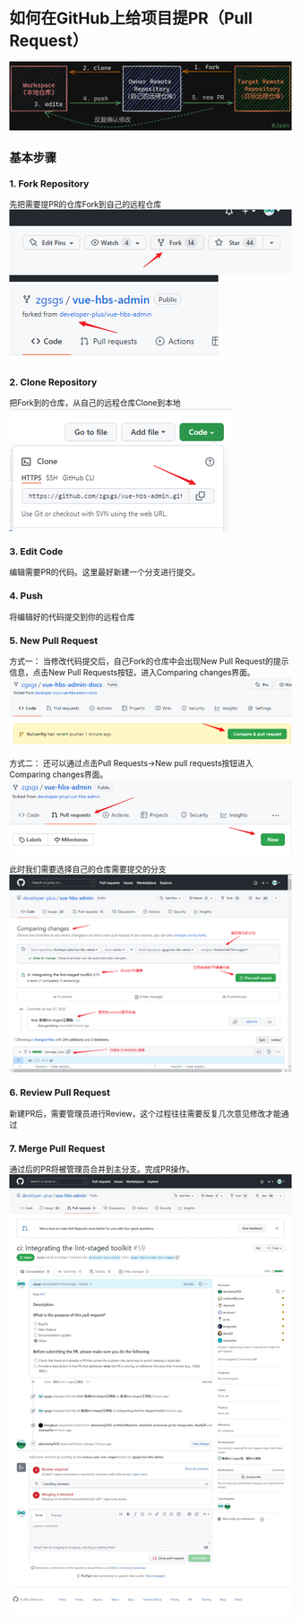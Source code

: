 # 如何在GitHub上给项目提PR（Pull Request）

![new Pull Request Path](../public/new-pr/1.png)
## 基本步骤

### 1. Fork Repository

先把需要提PR的仓库Fork到自己的远程仓库
![fork repository](../public/new-pr/2.png)
![fork repository](../public/new-pr/3.png)

### 2. Clone Repository

把Fork到的仓库，从自己的远程仓库Clone到本地
![clone repository](../public/new-pr/4.png)

### 3. Edit Code

编辑需要PR的代码。这里最好新建一个分支进行提交。

### 4. Push

将编辑好的代码提交到你的远程仓库

### 5. New Pull Request

方式一：
当修改代码提交后，自己Fork的仓库中会出现New Pull Request的提示信息，点击New Pull Requests按钮，进入Comparing changes界面。
![new pull request](../public/new-pr/5.png)

方式二：
还可以通过点击Pull Requests->New pull requests按钮进入Comparing changes界面。
![new pull request](../public/new-pr/6.png)

此时我们需要选择自己的仓库需要提交的分支
![comparing changes](../public/new-pr/7.png)

### 6. Review Pull Request

新建PR后，需要管理员进行Review，这个过程往往需要反复几次意见修改才能通过

### 7. Merge Pull Request

通过后的PR将被管理员合并到主分支。完成PR操作。
![review pull request](../public/new-pr/8.png)
